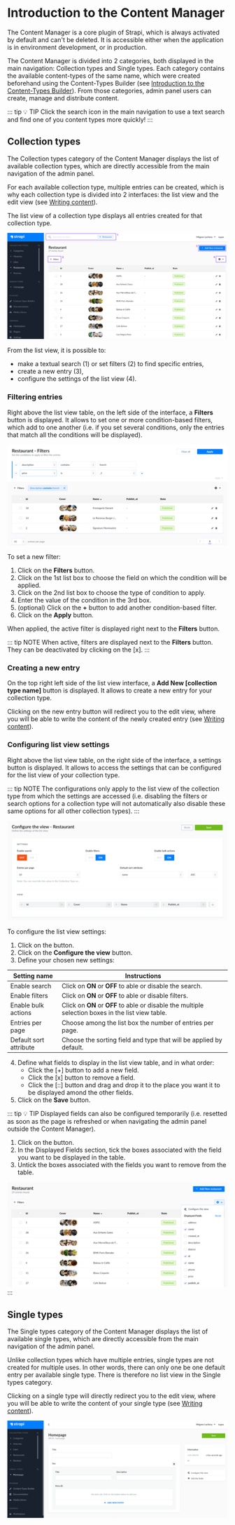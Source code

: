 # Introduction to the Content Manager

The Content Manager is a core plugin of Strapi, which is always activated by default and can't be deleted. It is accessible either when the application is in environment development, or in production.

The Content Manager is divided into 2 categories, both displayed in the main navigation: Collection types and Single types. Each category contains the available content-types of the same name, which were created beforehand using the Content-Types Builder (see [Introduction to the Content-Types Builder](../content-types-builder/introduction-to-content-types-builder.md)). From those categories, admin panel users can create, manage and distribute content.

::: tip 💡 TIP
Click the search icon <Fa-Search /> in the main navigation to use a text search and find one of you content types more quickly!
:::

## Collection types

The Collection types category of the Content Manager displays the list of available collection types, which are directly accessible from the main navigation of the admin panel.

For each available collection type, multiple entries can be created, which is why each collection type is divided into 2 interfaces: the list view and the edit view (see [Writing content](writing-content.md)).

The list view of a collection type displays all entries created for that collection type.

![List view of a collection type in the Content Manager](../assets/content-manager/content-manager_list-view.png)

From the list view, it is possible to:

- make a textual search (1) or set filters (2) to find specific entries,
- create a new entry (3),
- configure the settings of the list view (4).

### Filtering entries

Right above the list view table, on the left side of the interface, a **Filters** button is displayed. It allows to set one or more condition-based filters, which add to one another (i.e. if you set several conditions, only the entries that match all the conditions will be displayed).

![Filters in the Content Manager](../assets/content-manager/content-manager_filters.png)

To set a new filter:

1. Click on the **Filters** button.
2. Click on the 1st list box to choose the field on which the condition will be applied.
3. Click on the 2nd list box to choose the type of condition to apply.
4. Enter the value of the condition in the 3rd box.
5. (optional) Click on the **+** button to add another condition-based filter.
6. Click on the **Apply** button.

When applied, the active filter is displayed right next to the **Filters** button.

::: tip NOTE
When active, filters are displayed next to the **Filters** button. They can be deactivated by clicking on the [x].
:::

### Creating a new entry

On the top right left side of the list view interface, a **Add New [collection type name]** button is displayed. It allows to create a new entry for your collection type.

Clicking on the new entry button will redirect you to the edit view, where you will be able to write the content of the newly created entry (see [Writing content](writing-content.md)).


### Configuring list view settings

Right above the list view table, on the right side of the interface, a settings <Fa-Cog /> button is displayed. It allows to access the settings that can be configured for the list view of your collection type.

::: tip NOTE
The configurations only apply to the list view of the collection type from which the settings are accessed (i.e. disabling the filters or search options for a collection type will not automatically also disable these same options for all other collection types).
:::

![Settings of a list view in the Content Manager](../assets/content-manager/content-manager_settings-list-view.png)

To configure the list view settings: 

1. Click on the <Fa-Cog /> button.
2. Click on the **Configure the view** button.
3. Define your chosen new settings:

| Setting name           | Instructions                                                                                       |
| ---------------------- |----------------------------------------------------------------------------------------------------|
| Enable search          | Click on **ON** or **OFF** to able or disable the search.                                          |
| Enable filters         | Click on **ON** or **OFF** to able or disable filters.                                             |
| Enable bulk actions    | Click on **ON** or **OFF** to able or disable the multiple selection boxes in the list view table. |
| Entries per page       | Choose among the list box the number of entries per page.                                          |
| Default sort attribute | Choose the sorting field and type that will be applied by default.                                 |

4. Define what fields to display in the list view table, and in what order:
   - Click the [+] button to add a new field.
   - Click the [x] button to remove a field.
   - Click the [::] button and drag and drop it to the place you want it to be displayed amond the other fields.
5. Click on the **Save** button.

::: tip 💡 TIP
Displayed fields can also be configured temporarily (i.e. resetted as soon as the page is refreshed or when navigating the admin panel outside the Content Manager).

1. Click on the <Fa-Cog /> button.
2. In the Displayed Fields section, tick the boxes associated with the field you want to be displayed in the table.
3. Untick the boxes associated with the fields you want to remove from the table.

![Displayed fields in the settings of a list view in the Content Manager](../assets/content-manager/content-manager_displayed-fields.png)
:::


## Single types

The Single types category of the Content Manager displays the list of available single types, which are directly accessible from the main navigation of the admin panel.

Unlike collection types which have multiple entries, single types are not created for multiple uses. In other words, there can only one be one default entry per available single type. There is therefore no list view in the Single types category.

Clicking on a single type will directly redirect you to the edit view, where you will be able to write the content of your single type (see [Writing content](writing-content.md)).

![Single type in the Content Manager](../assets/content-manager/content-manager_single-type.png)
